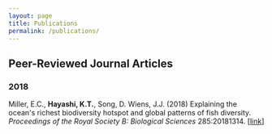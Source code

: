 ```yaml
---
layout: page
title: Publications
permalink: /publications/
---
```


## Peer-Reviewed Journal Articles

### 2018

Miller, E.C., **Hayashi, K.T.**, Song, D. Wiens, J.J. (2018) Explaining the ocean's richest biodiversity hotspot and global patterns of fish diversity. *Proceedings of the Royal Society B: Biological Sciences* 285:20181314. [<a href="http://dx.doi.org/10.1098/rspb.2018.1314" target="_blank">link</a>] <br>
<div data-badge-popover="right" data-badge-type="2" data-doi="10.1098/rspb.2018.1314 " class="altmetric-embed"></div>
